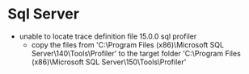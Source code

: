# Sql Server
* unable to locate trace definition file 15.0.0 sql profiler 
  * copy the files from 'C:\Program Files (x86)\Microsoft SQL Server\140\Tools\Profiler' to the target folder 'C:\Program Files (x86)\Microsoft SQL Server\150\Tools\Profiler'

